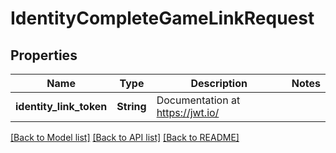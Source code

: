 # IdentityCompleteGameLinkRequest

## Properties

Name | Type | Description | Notes
------------ | ------------- | ------------- | -------------
**identity_link_token** | **String** | Documentation at https://jwt.io/ | 

[[Back to Model list]](../README.md#documentation-for-models) [[Back to API list]](../README.md#documentation-for-api-endpoints) [[Back to README]](../README.md)


